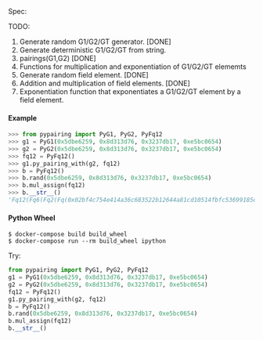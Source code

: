 Spec:

TODO:
1. Generate random G1/G2/GT generator. [DONE]
2. Generate deterministic G1/G2/GT from string.
3. pairings(G1,G2) [DONE]
4. Functions for multiplication and exponentiation of G1/G2/GT elememts
5. Generate random field element. [DONE]
6. Addition and multiplication of field elements. [DONE]
7. Exponentiation function that exponentiates a G1/G2/GT element by a field element.



#### Example

```python
>>> from pypairing import PyG1, PyG2, PyFq12
>>> g1 = PyG1(0x5dbe6259, 0x8d313d76, 0x3237db17, 0xe5bc0654)
>>> g2 = PyG2(0x5dbe6259, 0x8d313d76, 0x3237db17, 0xe5bc0654)
>>> fq12 = PyFq12()
>>> g1.py_pairing_with(g2, fq12)
>>> b = PyFq12()
>>> b.rand(0x5dbe6259, 0x8d313d76, 0x3237db17, 0xe5bc0654)
>>> b.mul_assign(fq12)
>>> b.__str__()
'Fq12(Fq6(Fq2(Fq(0x02bf4c754e414a36c683522b12644a81cd10514fbfc53699185dd1df6315260ee0fb6edfff0d1ed1ffabd27bf6e9a266) + Fq(0x1828d48a8505bb9a2ecc7386035878725aa9f4eb926a1e661f9382e1c9b7e41352735e190994f3e2b48d3906d778f5c2) * u) + Fq2(Fq(0x0164ffa9d4b179856185c883f0bbfab8fa7cabbdceee861314cae9938b31378f2f1ba1288e7d04102a44509a15b19ea1) + Fq(0x0bf20f53d1bbbb5fdfcbfa8c76d42593770ef40c44dbab1624e0f4be5678ccd04b319a1714a254053cce642b472a6747) * u) * v, Fq2(Fq(0x017b90314d6950a7b523e32e6c746614604a975111d863611398fe9c015c8b8129f64c3a808d37a2b477c7d3419f7c26) + Fq(0x19e4e7f65a35e86e5c81afc0c34683bde6d311eef12e3737d1ca7a12d086f4cc0bbde714482eac5b8f0c4c8257b06d5b) * u) * v^2) + Fq6(Fq2(Fq(0x008a14dd442f97eed9f108b166efaeeae5b486a44042a799f71ef0c38efd9f1135d5a8ceffc18d4cd93155455bd8b6f4) + Fq(0x0369715cac97216f930a2507aa5aaf0b17e2e194a8f3b6f846fa95f2cab62dc3e66c61d3f076e0af0bb34b870c36eea5) * u) + Fq2(Fq(0x0239c17cbdc164ecfb1d7d45fb3456ec3365390ed86dd78af7f2884c9ac85359416278eb6ebae7f3c4de38e41f42e5d7) + Fq(0x061a02c2c70e342d947c1dde49711b4c3569d5c48e97421e8b31d7b2b80ac29154085c05cd1a70686f9a34ac16b3722d) * u) * v, Fq2(Fq(0x16ad16a4c3eb4cd036001d4de022eec7da96f081c6d01142b7699e44ff588b4db18693fa13dbd3a93919dabe6415b0ea) + Fq(0x038fbe30d8c47b65682a9574ac5112ca747c283d1593b9bd76806c7211173f23b4e6ab6829046bf5a13e25586ec17701) * u) * v^2) * w)'
```

#### Python Wheel

```console
$ docker-compose build build_wheel
$ docker-compose run --rm build_wheel ipython
```

Try:

```python
from pypairing import PyG1, PyG2, PyFq12
g1 = PyG1(0x5dbe6259, 0x8d313d76, 0x3237db17, 0xe5bc0654)
g2 = PyG2(0x5dbe6259, 0x8d313d76, 0x3237db17, 0xe5bc0654)
fq12 = PyFq12()
g1.py_pairing_with(g2, fq12)
b = PyFq12()
b.rand(0x5dbe6259, 0x8d313d76, 0x3237db17, 0xe5bc0654)
b.mul_assign(fq12)
b.__str__()
```

